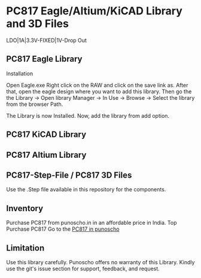 # PC817 Eagle/Altium/KiCAD Library and 3D Files

LDO|1A|3.3V-FIXED|1V-Drop Out

## PC817 Eagle Library 

Installation

Open Eagle.exe
Right click on the RAW and click on the save link as. After that, open the eagle design where you want to add this library.  Then go the the Library -> Open library Manager -> In Use -> Browse -> Select the library from the browser Path.

The Library is now Installed. Now, add the library from add option.

## PC817 KiCAD Library 

## PC817 Altium Library 

## PC817-Step-File / PC817 3D Files
Use the .Step file available in this repository for the components. 

## Inventory

Purchase PC817 from punoscho.in in an affordable price in India. Top Purchase PC817
Go to the [PC817 in punoscho](https://punoscho.in/product/st8s103f3p6-8-bit-microcontroller/)

## Limitation
Use this library carefully. Punoscho offers no warranty of this Library. Kindly use the git's issue section for support, feedback, and request.